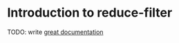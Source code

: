 # Introduction to reduce-filter

TODO: write [great documentation](http://jacobian.org/writing/what-to-write/)
